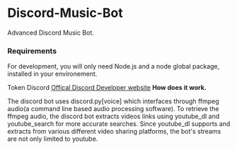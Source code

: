 # Discord-Music-Bot
Advanced Discord Music Bot.

### Requirements

For development, you will only need Node.js and a node global package, installed in your environement.

Token Discord [Offical Discord Developer website](https://discord.com/developers)
**How does it work.**

The discord bot uses discord.py[voice] which interfaces through ffmpeg audio(a command line based audio processing software). To retrieve the ffmpeg audio, 
the discord bot extracts videos links using youtube_dl and youtube_search for more accurate searches. Since youtube_dl supports and extracts from various different video sharing platforms,
the bot's streams are not only limited to youtube. 

